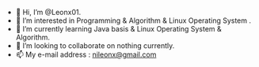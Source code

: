 - 👋 Hi, I’m @Leonx01.
- 👀 I’m interested in Programming & Algorithm & Linux Operating System .
- 🌱 I’m currently learning Java basis & Linux Operating System & Algorithm.
- 💞️ I’m looking to collaborate on nothing currently.
- 📫 My e-mail address : nileonx@gmail.com

<!---
Leonx01/Leonx01 is a ✨ special ✨ repository because its `README.md` (this file) appears on your GitHub profile.
You can click the Preview link to take a look at your changes.
--->
